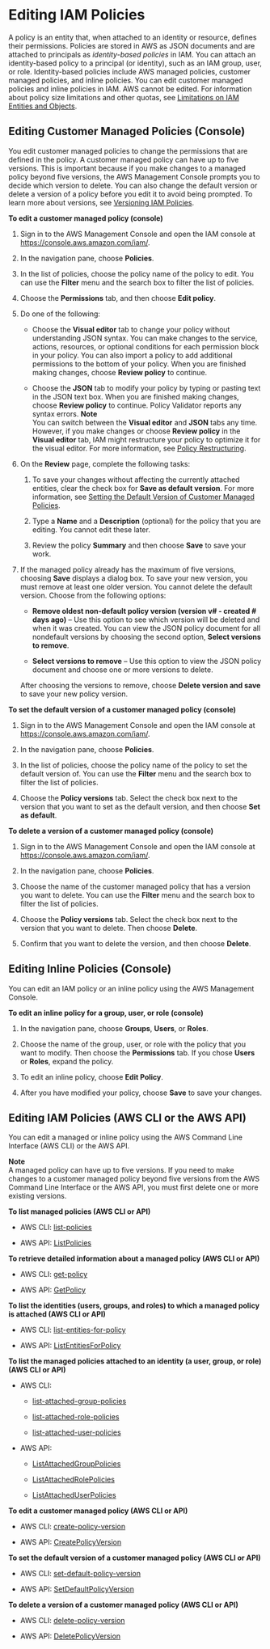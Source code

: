 # Editing IAM Policies<a name="access_policies_manage-edit"></a>

A policy is an entity that, when attached to an identity or resource, defines their permissions\. Policies are stored in AWS as JSON documents and are attached to principals as *identity\-based policies* in IAM\. You can attach an identity\-based policy to a principal \(or identity\), such as an IAM group, user, or role\. Identity\-based policies include AWS managed policies, customer managed policies, and inline policies\. You can edit customer managed policies and inline policies in IAM\. AWS cannot be edited\. For information about policy size limitations and other quotas, see [Limitations on IAM Entities and Objects](reference_iam-limits.md)\.

## Editing Customer Managed Policies \(Console\)<a name="edit-managed-policy-console"></a>

You edit customer managed policies to change the permissions that are defined in the policy\. A customer managed policy can have up to five versions\. This is important because if you make changes to a managed policy beyond five versions, the AWS Management Console prompts you to decide which version to delete\. You can also change the default version or delete a version of a policy before you edit it to avoid being prompted\. To learn more about versions, see [Versioning IAM Policies](access_policies_managed-versioning.md)\.

**To edit a customer managed policy \(console\)**

1. Sign in to the AWS Management Console and open the IAM console at [https://console\.aws\.amazon\.com/iam/](https://console.aws.amazon.com/iam/)\.

1. In the navigation pane, choose **Policies**\.

1. In the list of policies, choose the policy name of the policy to edit\. You can use the **Filter** menu and the search box to filter the list of policies\.

1. Choose the **Permissions** tab, and then choose **Edit policy**\. 

1. Do one of the following:

   + Choose the **Visual editor** tab to change your policy without understanding JSON syntax\. You can make changes to the service, actions, resources, or optional conditions for each permission block in your policy\. You can also import a policy to add additional permissions to the bottom of your policy\. When you are finished making changes, choose **Review policy** to continue\.

   + Choose the **JSON** tab to modify your policy by typing or pasting text in the JSON text box\. When you are finished making changes, choose **Review policy** to continue\. Policy Validator reports any syntax errors\.
**Note**  
You can switch between the **Visual editor** and **JSON** tabs any time\. However, if you make changes or choose **Review policy** in the **Visual editor** tab, IAM might restructure your policy to optimize it for the visual editor\. For more information, see [Policy Restructuring](troubleshoot_policies.md#troubleshoot_viseditor-restructure)\.

1. On the **Review** page, complete the following tasks:

   1. To save your changes without affecting the currently attached entities, clear the check box for **Save as default version**\. For more information, see [Setting the Default Version of Customer Managed Policies](access_policies_managed-versioning.md#default-version)\.

   1. Type a **Name** and a **Description** \(optional\) for the policy that you are editing\. You cannot edit these later\.

   1. Review the policy **Summary** and then choose **Save** to save your work\.

1. If the managed policy already has the maximum of five versions, choosing **Save** displays a dialog box\. To save your new version, you must remove at least one older version\. You cannot delete the default version\. Choose from the following options:

   + **Remove oldest non\-default policy version \(version v\# \- created \# days ago\)** – Use this option to see which version will be deleted and when it was created\. You can view the JSON policy document for all nondefault versions by choosing the second option, **Select versions to remove**\. 

   + **Select versions to remove** – Use this option to view the JSON policy document and choose one or more versions to delete\.

   After choosing the versions to remove, choose **Delete version and save** to save your new policy version\.

**To set the default version of a customer managed policy \(console\)**

1. Sign in to the AWS Management Console and open the IAM console at [https://console\.aws\.amazon\.com/iam/](https://console.aws.amazon.com/iam/)\.

1. In the navigation pane, choose **Policies**\.

1. In the list of policies, choose the policy name of the policy to set the default version of\. You can use the **Filter** menu and the search box to filter the list of policies\.

1. Choose the **Policy versions** tab\. Select the check box next to the version that you want to set as the default version, and then choose **Set as default**\.

**To delete a version of a customer managed policy \(console\)**

1. Sign in to the AWS Management Console and open the IAM console at [https://console\.aws\.amazon\.com/iam/](https://console.aws.amazon.com/iam/)\.

1. In the navigation pane, choose **Policies**\.

1. Choose the name of the customer managed policy that has a version you want to delete\. You can use the **Filter** menu and the search box to filter the list of policies\.

1. Choose the **Policy versions** tab\. Select the check box next to the version that you want to delete\. Then choose **Delete**\.

1. Confirm that you want to delete the version, and then choose **Delete**\.

## Editing Inline Policies \(Console\)<a name="edit-inline-policy-console"></a>

You can edit an IAM policy or an inline policy using the AWS Management Console\.

**To edit an inline policy for a group, user, or role \(console\)**

1. In the navigation pane, choose **Groups**, **Users**, or **Roles**\.

1. Choose the name of the group, user, or role with the policy that you want to modify\. Then choose the **Permissions** tab\. If you chose **Users** or **Roles**, expand the policy\.

1. To edit an inline policy, choose **Edit Policy**\. 

1. After you have modified your policy, choose **Save** to save your changes\.

## Editing IAM Policies \(AWS CLI or the AWS API\)<a name="edit-policies-cli-api"></a>

You can edit a managed or inline policy using the AWS Command Line Interface \(AWS CLI\) or the AWS API\.

**Note**  
A managed policy can have up to five versions\. If you need to make changes to a customer managed policy beyond five versions from the AWS Command Line Interface or the AWS API, you must first delete one or more existing versions\.

**To list managed policies \(AWS CLI or API\)**

+ AWS CLI: [list\-policies](http://alpha-docs-aws.amazon.com/cli/latest/reference/iam/list-policies.html)

+ AWS API: [ListPolicies](http://alpha-docs-aws.amazon.com/IAM/latest/APIReference/API_ListPolicies.html)

**To retrieve detailed information about a managed policy \(AWS CLI or API\)**

+ AWS CLI: [get\-policy](http://alpha-docs-aws.amazon.com/cli/latest/reference/iam/get-policy.html)

+ AWS API: [GetPolicy](http://alpha-docs-aws.amazon.com/IAM/latest/APIReference/API_GetPolicy.html)

**To list the identities \(users, groups, and roles\) to which a managed policy is attached \(AWS CLI or API\)**

+ AWS CLI: [list\-entities\-for\-policy](http://alpha-docs-aws.amazon.com/cli/latest/reference/iam/list-entities-for-policy.html)

+ AWS API: [ListEntitiesForPolicy](http://alpha-docs-aws.amazon.com/IAM/latest/APIReference/API_ListEntitiesForPolicy.html)

**To list the managed policies attached to an identity \(a user, group, or role\) \(AWS CLI or API\)**

+ AWS CLI: 

  + [list\-attached\-group\-policies](http://alpha-docs-aws.amazon.com/cli/latest/reference/iam/list-attached-group-policies.html)

  + [list\-attached\-role\-policies](http://alpha-docs-aws.amazon.com/cli/latest/reference/iam/list-attached-role-policies.html)

  + [list\-attached\-user\-policies](http://alpha-docs-aws.amazon.com/cli/latest/reference/iam/list-attached-user-policies.html)

+ AWS API: 

  + [ListAttachedGroupPolicies](http://alpha-docs-aws.amazon.com/IAM/latest/APIReference/API_ListAttachedGroupPolicies.html)

  + [ListAttachedRolePolicies](http://alpha-docs-aws.amazon.com/IAM/latest/APIReference/API_ListAttachedRolePolicies.html)

  + [ListAttachedUserPolicies](http://alpha-docs-aws.amazon.com/IAM/latest/APIReference/API_ListAttachedUserPolicies.html)

**To edit a customer managed policy \(AWS CLI or API\)**

+ AWS CLI: [create\-policy\-version](http://alpha-docs-aws.amazon.com/cli/latest/reference/iam/create-policy-version.html)

+ AWS API: [CreatePolicyVersion](http://alpha-docs-aws.amazon.com/IAM/latest/APIReference/API_CreatePolicyVersion.html)

**To set the default version of a customer managed policy \(AWS CLI or API\)**

+ AWS CLI: [set\-default\-policy\-version](http://alpha-docs-aws.amazon.com/cli/latest/reference/iam/set-default-policy-version.html)

+ AWS API: [SetDefaultPolicyVersion](http://alpha-docs-aws.amazon.com/IAM/latest/APIReference/API_SetDefaultPolicyVersion.html)

**To delete a version of a customer managed policy \(AWS CLI or API\)**

+ AWS CLI: [delete\-policy\-version](http://alpha-docs-aws.amazon.com/cli/latest/reference/iam/delete-policy-version.html)

+ AWS API: [DeletePolicyVersion](http://alpha-docs-aws.amazon.com/IAM/latest/APIReference/API_DeletePolicyVersion.html)